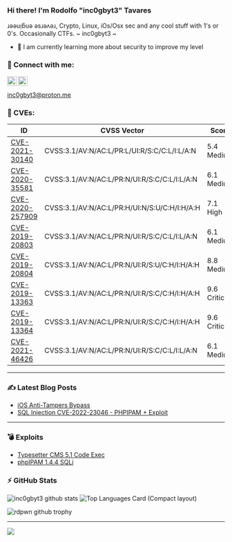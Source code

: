 ### Hi there! I'm Rodolfo "inc0gbyt3" Tavares
  
ɹǝǝuᴉƃuǝ ǝsɹǝʌǝɹ, Crypto, Linux, iOs/Osx sec and any cool stuff with 1's or 0's. Occasionally CTFs. ~ inc0gbyt3 ~

- 🌱 I am currently learning more about security to improve my level

### 🔗 Connect with me:

[<img align="left" alt="rdpwn.github.io" width="22px" src="https://upload.wikimedia.org/wikipedia/commons/4/4b/Breezeicons-apps-32-preferences-system-network.svg" />][website]
[<img align="left" alt="https://br.linkedin.com/in/rodolfo-augusto-543863a7" width="22px" src="https://raw.githubusercontent.com/rahuldkjain/github-profile-readme-generator/master/src/images/icons/Social/linked-in-alt.svg" />][linkedin]
<br/>
<br>
<a align="left" href="mailto://inc0gbyt3@protonmail.com">inc0gbyt3@proton.me</a>
<br />

### 🔎 CVEs:
|ID|CVSS Vector|Score|Product|
|---|---|---|---|
|[CVE-2021-30140](https://nvd.nist.gov/vuln/detail/CVE-2021-30140)|CVSS:3.1/AV:N/AC:L/PR:L/UI:R/S:C/C:L/I:L/A:N|5.4 Medium|[Liquidfiles](https://www.liquidfiles.com/)|
|[CVE-2020-35581](https://nvd.nist.gov/vuln/detail/CVE-2020-35581)|CVSS:3.1/AV:N/AC:L/PR:N/UI:R/S:C/C:L/I:L/A:N|6.1 Medium|[Wordpress Envira gallery](https://github.com/LionSher-Technologies/envira-gallery-lite)|
|[CVE-2020-257909](https://nvd.nist.gov/vuln/detail/CVE-2020-25790)|CVSS:3.1/AV:N/AC:L/PR:H/UI:N/S:U/C:H/I:H/A:H|7.1 High|[Typesetter-CMS](https://github.com/Typesetter/Typesetter)|
|[CVE-2019-20803](https://nvd.nist.gov/vuln/detail/CVE-2019-20803)|CVSS:3.1/AV:N/AC:L/PR:N/UI:R/S:C/C:L/I:L/A:N|6.1 Medium|[GILACMS](https://github.com/GilaCMS)|
|[CVE-2019-20804](https://nvd.nist.gov/vuln/detail/CVE-2019-20804)|CVSS:3.1/AV:N/AC:L/PR:N/UI:R/S:U/C:H/I:H/A:H|8.8 Medium|[GILACMS](https://github.com/GilaCMS)|
|[CVE-2019-13363](https://nvd.nist.gov/vuln/detail/CVE-2019-13363)|CVSS:3.1/AV:N/AC:L/PR:N/UI:R/S:C/C:H/I:H/A:H|9.6 Critical|[Piwigo](https://github.com/Piwigo)|
|[CVE-2019-13364](https://nvd.nist.gov/vuln/detail/CVE-2019-13364)|CVSS:3.1/AV:N/AC:L/PR:N/UI:R/S:C/C:H/I:H/A:H|9.6 Critical|[Piwigo](https://github.com/Piwigo)|
|[CVE-2021-46426](https://nvd.nist.gov/vuln/detail/CVE-2021-46426)|CVSS:3.1/AV:N/AC:L/PR:N/UI:R/S:C/C:L/I:L/A:N|6.1 Medium|[phpIPAM](https://github.com/phpipam)|

---
### :writing_hand: Latest Blog Posts

<!-- BLOG-POST-LIST:START -->
- [iOS Anti-Tampers Bypass](https://inc0gbyt3.github.io/posts/iOS-antitampers-bypass/)
- [SQL Injection CVE-2022-23046 - PHPIPAM + Exploit](https://inc0gbyt3.github.io/posts/cve_2022_23046_phpipam/)
<!-- BLOG-POST-LIST:END -->

---
### 💣 Exploits 

- [Typesetter CMS 5.1  Code Exec](https://www.exploit-db.com/exploits/48906)
- [phpIPAM 1.4.4 SQLi](https://www.exploit-db.com/exploits/50684)

### :zap: GitHub Stats
  
![inc0gbyt3 github stats](https://github-readme-stats.vercel.app/api?username=incogbyte&count_private=true&show_icons=true&include_all_commits=true&theme=dark)
![Top Languages Card (Compact layout)](https://github-readme-stats.vercel.app/api/top-langs/?username=incogbyte&layout=compact&theme=dark)

![rdpwn github trophy](https://github-profile-trophy.vercel.app/?username=incogbyte&theme=onedark)

---
![](https://komarev.com/ghpvc/?username=incogbyte&color=red&style=for-the-badge)

[website]: https://incogbyte.github.io
[linkedin]: https://br.linkedin.com/in/rodolfo-augusto-543863a7
[gists]: https://gist.github.com/incogbyte
